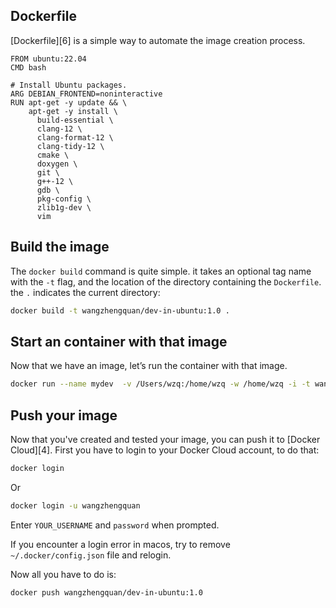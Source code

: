 ## Dockerfile
[Dockerfile][6] is a simple way to automate the image creation process.
```
FROM ubuntu:22.04
CMD bash

# Install Ubuntu packages.
ARG DEBIAN_FRONTEND=noninteractive
RUN apt-get -y update && \
    apt-get -y install \
      build-essential \
      clang-12 \
      clang-format-12 \
      clang-tidy-12 \
      cmake \
      doxygen \
      git \
      g++-12 \
      gdb \
      pkg-config \
      zlib1g-dev \
      vim

```
## Build the image
The `docker build` command is quite simple. it takes an optional tag name with the `-t` flag, and the location of the directory containing the `Dockerfile`. the `.` indicates the current directory:
```bash
docker build -t wangzhengquan/dev-in-ubuntu:1.0 .
```

## Start an  container with that image

Now that we have an image, let’s run the container with that image.

```bash
docker run --name mydev  -v /Users/wzq:/home/wzq -w /home/wzq -i -t wangzhengquan/dev-in-ubuntu:1.0 bash
```
## Push your image
Now that you've created and tested your image, you can push it to [Docker Cloud][4].
First you have to login to your Docker Cloud account, to do that:
```bash
docker login
```
Or
```bash
docker login -u wangzhengquan
```
Enter `YOUR_USERNAME` and `password` when prompted.

If you encounter a login error  in macos, try to remove `~/.docker/config.json` file and relogin.
 
Now all you have to do is:
```bash
docker push wangzhengquan/dev-in-ubuntu:1.0
```



